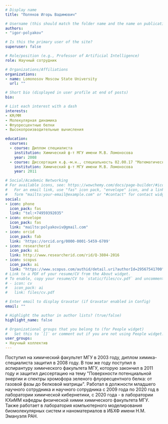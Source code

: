 ```yaml
---
# Display name
title: "Поляков Игорь Вадимович"

# Username (this should match the folder name and the name on publications)
authors:
- "igor-polyakov"

# Is this the primary user of the site?
superuser: false

# Role/position (e.g., Professor of Artificial Intelligence)
role: Научный сотрудник

# Organizations/Affiliations
organizations:
- name: Lomonosov Moscow State University
  url: ""

# Short bio (displayed in user profile at end of posts)
bio: 

# List each interest with a dash
interests:
- КМ/ММ
- Молекулярная динамика
- Флуоресцентные белки
- Высокопроизводительные вычисления

education:
  courses:
  - course: Диплом специалиста
    institution: Химический ф-т МГУ имени М.В. Ломоносова
    year: 2008
  - course: Диссертация к.ф.-м.н., специальность 02.00.17 "Математическая и квантовая химия"
    institution: Химический ф-т МГУ имени М.В. Ломоносова
    year: 2011

# Social/Academic Networking
# For available icons, see: https://wowchemy.com/docs/page-builder/#icons
#   For an email link, use "fas" icon pack, "envelope" icon, and a link in the
#   form "mailto:your-email@example.com" or "#contact" for contact widget.
social:
- icon: phone
  icon_pack: fas
  link: "tel:+74959392035"
- icon: envelope
  icon_pack: fas
  link: "mailto:polyakoviv@gmail.com"
- icon: orcid
  icon_pack: fab
  link: 'https://orcid.org/0000-0001-5459-6709'
- icon: researcherid
  icon_pack: ai
  link: http://www.researcherid.com/rid/Q-3804-2016
- icon: scopus
  icon_pack: ai
  link: "https://www.scopus.com/authid/detail.uri?authorId=29567541700"
# Link to a PDF of your resume/CV from the About widget.
# To enable, copy your resume/CV to `static/files/cv.pdf` and uncomment the lines below.
# - icon: cv
#   icon_pack: ai
#   link: files/cv.pdf

# Enter email to display Gravatar (if Gravatar enabled in Config)
email: ""

# Highlight the author in author lists? (true/false)
highlight_name: false

# Organizational groups that you belong to (for People widget)
#   Set this to `[]` or comment out if you are not using People widget.
user_groups:
- Научный коллектив
---
```


Поступил на химический факультет МГУ в 2003 году, диплом химика-специалиста защитил в 2008 году. В том же году поступил в аспирантуру химического факультета МГУ, которую закончил в 2011 году и защитил диссертацию на тему "Поверхности потенциальной энергии и спектры хромофора зеленого флуоресцентного белка: от газовой фазы до белковой матрицы". Работал в должности младшего научного сотрудника и научного сотрудника с 2009 года по 2020 год в лаборатории химической кибернетики, с 2020 года - в лаборатории КХиММ кафедры физической химии химического факультета МГУ. Также работает в лаборатория компьютерного моделирования биомолекулярных систем и наноматериалов в ИБХФ имени Н.М. Эмануэля РАН.
